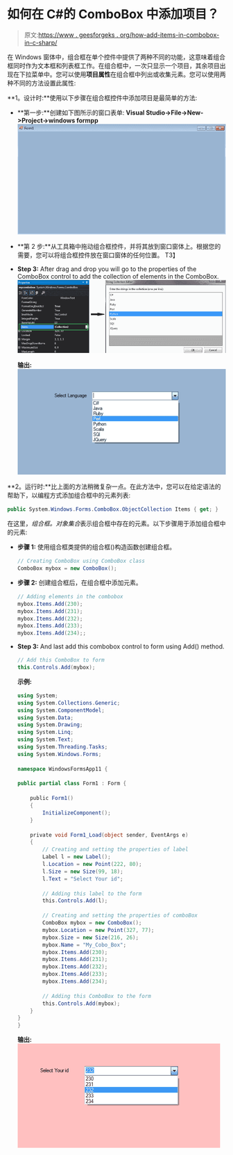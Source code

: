 # 如何在 C#的 ComboBox 中添加项目？

> 原文:[https://www . geesforgeks . org/how-add-items-in-combobox-in-c-sharp/](https://www.geeksforgeeks.org/how-to-add-items-in-combobox-in-c-sharp/)

在 Windows 窗体中，组合框在单个控件中提供了两种不同的功能，这意味着组合框同时作为文本框和列表框工作。在组合框中，一次只显示一个项目，其余项目出现在下拉菜单中。您可以使用**项目属性**在组合框中列出或收集元素。您可以使用两种不同的方法设置此属性:

**1。设计时:**使用以下步骤在组合框控件中添加项目是最简单的方法:

*   **第一步:**创建如下图所示的窗口表单:
    **Visual Studio->File->New->Project->windows formpp**
    ![](img/13d83ffe0a08cd6c4113a5d225366c25.png)
*   **第 2 步:**从工具箱中拖动组合框控件，并将其放到窗口窗体上。根据您的需要，您可以将组合框控件放在窗口窗体的任何位置。
    T3】
*   **Step 3:** After drag and drop you will go to the properties of the ComboBox control to add the collection of elements in the ComboBox.
    ![](img/cd86253efb3d21e496ebb6eddb076d60.png)

    **输出:**
    ![](img/53629da54057e3af94401ab2c6af701a.png)

**2。运行时:**比上面的方法稍微复杂一点。在此方法中，您可以在给定语法的帮助下，以编程方式添加组合框中的元素列表:

```cs
public System.Windows.Forms.ComboBox.ObjectCollection Items { get; }
```

在这里，*组合框。对象集合*表示组合框中存在的元素。以下步骤用于添加组合框中的元素:

*   **步骤 1:** 使用组合框类提供的组合框()构造函数创建组合框。

    ```cs
    // Creating ComboBox using ComboBox class
    ComboBox mybox = new ComboBox();

    ```

*   **步骤 2:** 创建组合框后，在组合框中添加元素。

    ```cs
    // Adding elements in the combobox
    mybox.Items.Add(230);
    mybox.Items.Add(231);
    mybox.Items.Add(232);
    mybox.Items.Add(233);
    mybox.Items.Add(234);;

    ```

*   **Step 3:** And last add this combobox control to form using Add() method.

    ```cs
    // Add this ComboBox to form
    this.Controls.Add(mybox);

    ```

    **示例:**

    ```cs
    using System;
    using System.Collections.Generic;
    using System.ComponentModel;
    using System.Data;
    using System.Drawing;
    using System.Linq;
    using System.Text;
    using System.Threading.Tasks;
    using System.Windows.Forms;

    namespace WindowsFormsApp11 {

    public partial class Form1 : Form {

        public Form1()
        {
            InitializeComponent();
        }

        private void Form1_Load(object sender, EventArgs e)
        {
            // Creating and setting the properties of label
            Label l = new Label();
            l.Location = new Point(222, 80);
            l.Size = new Size(99, 18);
            l.Text = "Select Your id";

            // Adding this label to the form
            this.Controls.Add(l);

            // Creating and setting the properties of comboBox
            ComboBox mybox = new ComboBox();
            mybox.Location = new Point(327, 77);
            mybox.Size = new Size(216, 26);
            mybox.Name = "My_Cobo_Box";
            mybox.Items.Add(230);
            mybox.Items.Add(231);
            mybox.Items.Add(232);
            mybox.Items.Add(233);
            mybox.Items.Add(234);

            // Adding this ComboBox to the form
            this.Controls.Add(mybox);
        }
    }
    }
    ```

    **输出:**
    ![](img/8d4d4fff15731352212c2f242404979d.png)